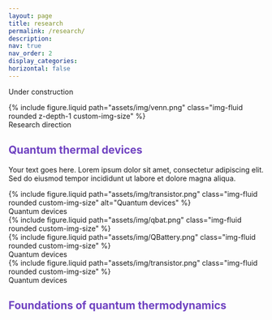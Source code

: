 ```yaml
---
layout: page
title: research
permalink: /research/
description:
nav: true
nav_order: 2
display_categories:
horizontal: false
---
```


Under construction

<div class="row justify-content-sm-center">
    <div class="col-sm mt-3 mt-md-0">
        {% include figure.liquid path="assets/img/venn.png" class="img-fluid rounded z-depth-1 custom-img-size" %}
    </div>
</div>
<div class="caption">
    Research direction
</div>

<h2><span style="color: #6f42c1;">Quantum thermal devices</span></h2>


<div class="row">
    <!-- Text column (left) -->
    <div class="col-sm-8">
        <p>Your text goes here. Lorem ipsum dolor sit amet, consectetur adipiscing elit. Sed do eiusmod tempor incididunt ut labore et dolore magna aliqua.</p>
    </div>
        <!-- Image column (right) -->
    <div class="col-sm-4">
        {% include figure.liquid 
           path="assets/img/transistor.png" 
           class="img-fluid rounded custom-img-size" 
           alt="Quantum devices" %}
        <div class="caption">Quantum devices</div>
    </div>
</div>




<div class="row justify-content-sm-center">
    <div class="col-sm mt-3 mt-md-0">
        {% include figure.liquid path="assets/img/qbat.png" class="img-fluid rounded custom-img-size" %}
    </div>
    <div class="col-sm mt-3 mt-md-0">
        {% include figure.liquid path="assets/img/QBattery.png" class="img-fluid rounded custom-img-size" %}
    </div>
</div>
<div class="caption">
    Quantum devices
</div>



<div class="row justify-content-sm-center">
    <div class="col-sm mt-3 mt-md-0">
        {% include figure.liquid path="assets/img/transistor.png" class="img-fluid rounded custom-img-size" %}
    </div>
</div>
<div class="caption">
    Quantum devices
</div>



<h2><span style="color: #6f42c1;">Foundations of quantum thermodynamics</span></h2>
